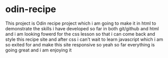 # odin-recipe
This project is Odin recipe project which i am going to make it in html to 
demonstrate the skills i have developed so far in both git/github and html and i am looking fowerd for the css lesson so that i can come back and style this recipe site and after css i can't wait to learn javascript which i am so exited for and make this site responsive so yeah so far everything is going great and i am enjoying it